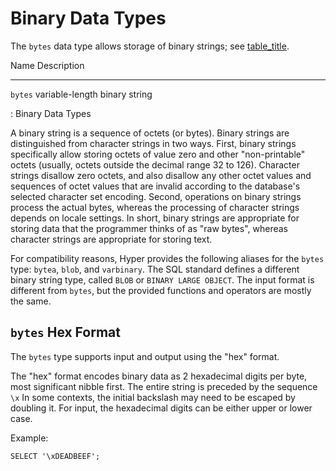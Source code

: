 # Binary Data Types

The `bytes` data type allows storage of binary strings; see
[table_title](#datatype-binary-table).

  Name      Description
  --------- -------------------------------
  `bytes`   variable-length binary string

  : Binary Data Types

A binary string is a sequence of octets (or bytes). Binary strings are
distinguished from character strings in two ways. First, binary strings
specifically allow storing octets of value zero and other
"non-printable" octets (usually, octets outside the decimal range 32 to
126). Character strings disallow zero octets, and also disallow any
other octet values and sequences of octet values that are invalid
according to the database\'s selected character set encoding. Second,
operations on binary strings process the actual bytes, whereas the
processing of character strings depends on locale settings. In short,
binary strings are appropriate for storing data that the programmer
thinks of as "raw bytes", whereas character strings are appropriate for
storing text.

For compatibility reasons, Hyper provides the following aliases for the
`bytes` type: `bytea`, `blob`, and `varbinary`. The SQL standard defines
a different binary string type, called `BLOB` or `BINARY LARGE OBJECT`.
The input format is different from `bytes`, but the provided functions
and operators are mostly the same.

## `bytes` Hex Format

The `bytes` type supports input and output using the "hex" format.

The "hex" format encodes binary data as 2 hexadecimal digits per byte,
most significant nibble first. The entire string is preceded by the
sequence `\x` In some contexts, the initial backslash may need to be
escaped by doubling it. For input, the hexadecimal digits can be either
upper or lower case.

Example:

    SELECT '\xDEADBEEF';
